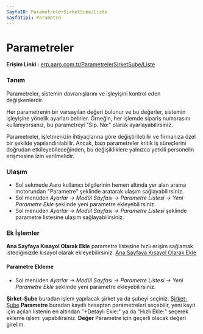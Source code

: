 ```yaml
---
SayfaID: ParametrelerSirketSube/Liste
SayfaTipi: Parametre
---
```


# Parametreler 

**Erişim Linki :** [erp.aaro.com.tr/ParametrelerSirketSube/Liste](erp.aaro.com.tr/ParametrelerSirketSube/Liste)

### Tanım

Parametreler, sistemin davranışlarını ve işleyişini kontrol eden değişkenlerdir.

 Her parametrenin bir varsayılan değeri bulunur ve bu değerler, sistemin işleyişine yönelik ayarları belirler. Örneğin, her işlemde sipariş numarasını kullanıyorsanız, bu parametreyi "Sip. No:" olarak ayarlayabilirsiniz.

Parametreler, işletmenizin ihtiyaçlarına göre değiştirilebilir ve firmanıza özel bir şekilde yapılandırılabilir. Ancak, bazı parametreler kritik iş süreçlerini doğrudan etkileyebileceğinden, bu değişikliklere yalnızca yetkili personelin erişmesine izin verilmelidir.

### Ulaşım

- Sol sekmede Aaro kullanıcı bilgilerinin hemen altında yer alan arama motorundan "Parametre" şeklinde aratarak ulaşım sağlayabilirsiniz.
- Sol menüden *Ayarlar -> Modül Sayfası -> Parametre Listesi -> Yeni Parametre Ekle* şeklinde yeni parametre ekleyebilirsiniz.
- Sol menüden *Ayarlar -> Modül Sayfası -> Parametre Listesi* şeklinde parametre listesine ulaşım sağlayabilirsiniz. 

### Ek İşlemler

**Ana Sayfaya Kısayol Olarak Ekle** parametre listesine hızlı erişim sağlamak istediğinizde kısayol olarak ekleyebilirsiniz. [Ana Sayfaya Kısayol Olarak Ekle](../TemelOzellikler/KisaYollaraEkleme.md)

#### Parametre Ekleme

- Sol menüden *Ayarlar -> Modül Sayfası -> Parametre Listesi -> Yeni Parametre Ekle* şeklinde yeni parametre ekleyebilirsiniz.

**Şirket-Şube** buradan işlem yapılacak şirket ya da şubeyi seçiniz. [Şirket-Şube](../TemelOzellikler/SirketSubeHareket.md)
**Parametre** buradan kayıtlı hesaptan parametreleri seçebilir, yeni kayıt için açılan listenin en altından "+Detaylı Ekle:" ya da "Hızlı Ekle:" seçerek ekleme işlemi yapabilirsiniz.
**Değer** Parametre için geçerli olacak değeri girelim.


